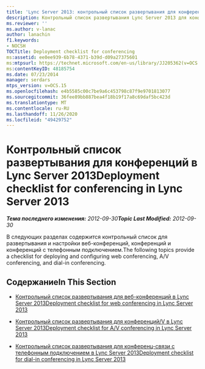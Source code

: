 ```yaml
---
title: 'Lync Server 2013: контрольный список развертывания для конференций'
description: Контрольный список развертывания Lync Server 2013 для конференц-связи.
ms.reviewer: ''
ms.author: v-lanac
author: lanachin
f1.keywords:
- NOCSH
TOCTitle: Deployment checklist for conferencing
ms:assetid: ee0ee939-6b78-4371-b39d-d09a27375601
ms:mtpsurl: https://technet.microsoft.com/en-us/library/JJ205362(v=OCS.15)
ms:contentKeyID: 48185754
ms.date: 07/23/2014
manager: serdars
mtps_version: v=OCS.15
ms.openlocfilehash: e4b5585c00c7be9a6c453798c87f9e9701813077
ms.sourcegitcommit: 36fee89bb887bea4f18b19f17a8c69daf5bc423d
ms.translationtype: MT
ms.contentlocale: ru-RU
ms.lasthandoff: 11/26/2020
ms.locfileid: "49429752"
---
```

# <a name="deployment-checklist-for-conferencing-in-lync-server-2013"></a><span data-ttu-id="a9834-103">Контрольный список развертывания для конференций в Lync Server 2013</span><span class="sxs-lookup"><span data-stu-id="a9834-103">Deployment checklist for conferencing in Lync Server 2013</span></span>

<div data-xmlns="http://www.w3.org/1999/xhtml">

<div class="topic" data-xmlns="http://www.w3.org/1999/xhtml" data-msxsl="urn:schemas-microsoft-com:xslt" data-cs="https://msdn.microsoft.com/">

<div data-asp="https://msdn2.microsoft.com/asp">



</div>

<div id="mainSection">

<div id="mainBody"><span data-ttu-id="a9834-104">

<span> </span></span><span class="sxs-lookup"><span data-stu-id="a9834-104">

<span> </span></span></span>

<span data-ttu-id="a9834-105">_**Тема последнего изменения:** 2012-09-30_</span><span class="sxs-lookup"><span data-stu-id="a9834-105">_**Topic Last Modified:** 2012-09-30_</span></span>

<span data-ttu-id="a9834-106">В следующих разделах содержится контрольный список для развертывания и настройки веб-конференций, конференций и конференций с телефонным подключением.</span><span class="sxs-lookup"><span data-stu-id="a9834-106">The following topics provide a checklist for deploying and configuring web conferencing, A/V conferencing, and dial-in conferencing.</span></span>

<div>

## <a name="in-this-section"></a><span data-ttu-id="a9834-107">Содержание</span><span class="sxs-lookup"><span data-stu-id="a9834-107">In This Section</span></span>

  - [<span data-ttu-id="a9834-108">Контрольный список развертывания для веб-конференций в Lync Server 2013</span><span class="sxs-lookup"><span data-stu-id="a9834-108">Deployment checklist for web conferencing in Lync Server 2013</span></span>](lync-server-2013-deployment-checklist-for-web-conferencing.md)

  - [<span data-ttu-id="a9834-109">Контрольный список развертывания для конференций/V в Lync Server 2013</span><span class="sxs-lookup"><span data-stu-id="a9834-109">Deployment checklist for A/V conferencing in Lync Server 2013</span></span>](lync-server-2013-deployment-checklist-for-a-v-conferencing.md)

  - [<span data-ttu-id="a9834-110">Контрольный список развертывания для конференц-связи с телефонным подключением в Lync Server 2013</span><span class="sxs-lookup"><span data-stu-id="a9834-110">Deployment checklist for dial-in conferencing in Lync Server 2013</span></span>](lync-server-2013-deployment-checklist-for-dial-in-conferencing.md)

<span data-ttu-id="a9834-111"></div>

</div>

<span> </span>

</div>

</div>

</span><span class="sxs-lookup"><span data-stu-id="a9834-111"></div>

</div>

<span> </span>

</div>

</div>

</span></span></div>

